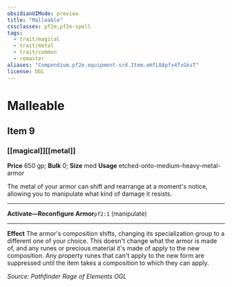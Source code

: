 ```yaml
---
obsidianUIMode: preview
title: "Malleable"
cssclasses: pf2e,pf2e-spell
tags:
  - trait/magical
  - trait/metal
  - trait/common
  - remaster
aliases: "Compendium.pf2e.equipment-srd.Item.eHfL8Apfx4fxGksT"
license: OGL
---
```

# Malleable
## Item 9
### [[magical]][[metal]]


**Price** 650 gp; 
**Bulk** 0; **Size** med
**Usage** etched-onto-medium-heavy-metal-armor

The metal of your armor can shift and rearrange at a moment's notice, allowing you to manipulate what kind of damage it resists.

* * *

**Activate—Reconfigure Armor**`pf2:1` (manipulate)

* * *

**Effect** The armor's composition shifts, changing its specialization group to a different one of your choice. This doesn't change what the armor is made of, and any runes or precious material it's made of apply to the new composition. Any property runes that can't apply to the new form are suppressed until the item takes a composition to which they can apply.

*Source: Pathfinder Rage of Elements*
*OGL*